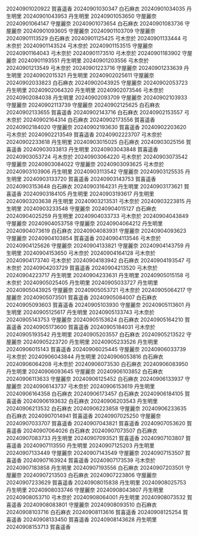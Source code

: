 20240901020922 賀喜遥香
20240901030347 白石麻衣
20240901034035 丹生明里
20240901043953 丹生明里
20240901053650 守屋麗奈
20240901064147 守屋麗奈
20240901073654 白石麻衣
20240901083736 守屋麗奈
20240901093605 守屋麗奈
20240901103709 守屋麗奈
20240901113529 白石麻衣
20240901125425 弓木奈於
20240901133444 弓木奈於
20240901143524 弓木奈於
20240901153515 守屋麗奈
20240901164043 弓木奈於
20240901173510 弓木奈於
20240901183902 守屋麗奈
20240901193551 丹生明里
20240901203556 弓木奈於
20240901213549 弓木奈於
20240901223716 守屋麗奈
20240901233639 丹生明里
20240902015321 丹生明里
20240902025611 守屋麗奈
20240902033823 白石麻衣
20240902043925 守屋麗奈
20240902053723 丹生明里
20240902064320 丹生明里
20240902073546 弓木奈於
20240902084038 丹生明里
20240902093709 守屋麗奈
20240902103933 守屋麗奈
20240902113739 守屋麗奈
20240902125625 白石麻衣
20240902133655 賀喜遥香
20240902143716 白石麻衣
20240902153557 弓木奈於
20240902164314 白石麻衣
20240902173556 賀喜遥香
20240902184020 守屋麗奈
20240902193630 賀喜遥香
20240902203620 弓木奈於
20240902213549 賀喜遥香
20240902223707 弓木奈於
20240902233618 丹生明里
20240903015025 白石麻衣
20240903025156 賀喜遥香
20240903033813 丹生明里
20240903043848 賀喜遥香
20240903053724 弓木奈於
20240903064220 弓木奈於
20240903073542 守屋麗奈
20240903084022 守屋麗奈
20240903093625 弓木奈於
20240903103906 丹生明里
20240903113542 守屋麗奈
20240903125535 丹生明里
20240903133720 賀喜遥香
20240903143753 賀喜遥香
20240903153648 白石麻衣
20240903164231 丹生明里
20240903173621 賀喜遥香
20240903184105 丹生明里
20240903193617 丹生明里
20240903203638 丹生明里
20240903213531 弓木奈於
20240903223815 丹生明里
20240903233548 守屋麗奈
20240904015127 白石麻衣
20240904025259 丹生明里
20240904033733 弓木奈於
20240904043849 守屋麗奈
20240904053758 守屋麗奈
20240904064212 丹生明里
20240904073619 白石麻衣
20240904083931 守屋麗奈
20240904093623 守屋麗奈
20240904103854 賀喜遥香
20240904113546 弓木奈於
20240904125626 守屋麗奈
20240904133821 守屋麗奈
20240904143759 丹生明里
20240904153650 弓木奈於
20240904164128 弓木奈於
20240904173740 弓木奈於
20240904183942 白石麻衣
20240904193547 弓木奈於
20240904203729 賀喜遥香
20240904213520 弓木奈於
20240904223717 丹生明里
20240904233631 丹生明里
20240905015158 弓木奈於
20240905025405 丹生明里
20240905033727 丹生明里
20240905043925 守屋麗奈
20240905053721 弓木奈於
20240905064217 守屋麗奈
20240905073501 賀喜遥香
20240905084007 白石麻衣
20240905093603 賀喜遥香
20240905103930 守屋麗奈
20240905113601 丹生明里
20240905125617 丹生明里
20240905133743 弓木奈於
20240905143753 守屋麗奈
20240905153624 白石麻衣
20240905164210 賀喜遥香
20240905173600 賀喜遥香
20240905184031 弓木奈於
20240905193542 丹生明里
20240905203557 白石麻衣
20240905213522 守屋麗奈
20240905223720 丹生明里
20240905233526 丹生明里
20240906015143 賀喜遥香
20240906025445 守屋麗奈
20240906033739 弓木奈於
20240906043844 丹生明里
20240906053816 白石麻衣
20240906064208 弓木奈於
20240906073530 白石麻衣
20240906083950 丹生明里
20240906093645 守屋麗奈
20240906103852 白石麻衣
20240906113633 守屋麗奈
20240906125452 白石麻衣
20240906133937 守屋麗奈
20240906143737 弓木奈於
20240906153619 丹生明里
20240906164358 白石麻衣
20240906173457 白石麻衣
20240906184105 賀喜遥香
20240906193632 白石麻衣
20240906203543 丹生明里
20240906213532 白石麻衣
20240906223858 守屋麗奈
20240906233635 白石麻衣
20240907014941 賀喜遥香
20240907025250 守屋麗奈
20240907033707 賀喜遥香
20240907043821 賀喜遥香
20240907053620 賀喜遥香
20240907064026 白石麻衣
20240907073507 白石麻衣
20240907083733 丹生明里
20240907093521 賀喜遥香
20240907103807 賀喜遥香
20240907113550 丹生明里
20240907125203 丹生明里
20240907133449 守屋麗奈
20240907143549 守屋麗奈
20240907153507 賀喜遥香
20240907163924 賀喜遥香
20240907173539 弓木奈於
20240907183858 丹生明里
20240907193556 白石麻衣
20240907203501 守屋麗奈
20240907213503 白石麻衣
20240907223806 守屋麗奈
20240907233629 賀喜遥香
20240908015838 丹生明里
20240908025753 丹生明里
20240908033746 守屋麗奈
20240908043807 丹生明里
20240908053710 弓木奈於
20240908064001 丹生明里
20240908073532 賀喜遥香
20240908083801 守屋麗奈
20240908093510 白石麻衣
20240908103716 白石麻衣
20240908113616 賀喜遥香
20240908125254 賀喜遥香
20240908133450 賀喜遥香
20240908143628 丹生明里
20240908153713 賀喜遥香
